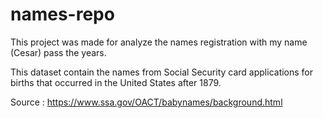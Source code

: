 # names-repo

This project was made for analyze the names registration with my name (Cesar) pass the years.

This dataset contain the names from Social Security card applications for births that occurred in the United States after 1879.

Source : https://www.ssa.gov/OACT/babynames/background.html
